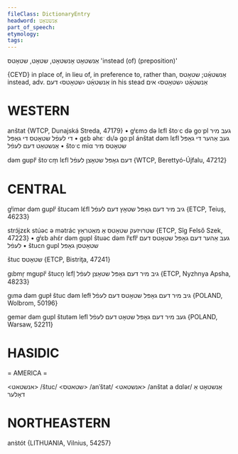 ```yaml
---
fileClass: DictionaryEntry
headword: אַנשטאָט
part_of_speech: 
etymology: 
tags: 
---
```

אַנשטאָט
אָנשטאָט, שטאָט, שטאָטס
'instead (of) (preposition)'

{CEYD}
in place of, in lieu of, in preference to, rather than, אַנשטאָ֜ט; שטאָטס
instead, adv. אַנשטאָ֜ט ‹שטאָטס› דעם
in his stead אַנשטאָ֜ט ‹שטאָטס› אים

WESTERN
========

anštat {WTCP, Dunajská Streda, 47179}
	•	gʲɛmɔ də lɛfl štoˑc də goˑpl געב מיר די לעפֿל שטאָטס די גאָפּל
	•	gɛb əhɛˑ dɩ/ə goːpl ánštat dəm lɛfl געב אַהער די גאָפּל אַנשטאַט דעם לעפֿל
	•	štoˑc miα שטאָטס מיר

dəm gʊplʲ štoˑcm̩ lɛfl דעם גאָפּל שטאָצן לעפֿל {WTCP, Berettyó-Újfalu, 47212}

CENTRAL
========

gʲimər dəm guplʲ štucəm lɛ́fl גיב מיר דעם גאָפּל שטאָץ דעם לעפֿל {ETCP, Teiuș, 46233}

strɔ́jzɛk stúəc ə mətrác שטרויזעק שטאָטס אַ מאַטראַץ {ETCP, Sîg Felső Szek, 47223}
	•	gʲɛb ahɛ́r dəm gʊpl štuəc dəm lʲɛflʲ געב אַהער דעם גאָפּל שטאָטס דעם לעפֿל
	•	štucn gupl שטאָטסן גאָפּל

štuc שטאָטס {ETCP, Bistriţa, 47241}

gɩbmr̩ mgʊplʲ štucn̩ lɛfl̩ גיב מיר דעם גאָפּל שטאָצן לעפֿל {ETCP, Nyzhnya Apsha, 48233}

gɩmə dəm gupɫ štuc dəm lefɫ גיב מיר דעם גאָפּל שטאָטס דעם לעפֿל {POLAND, Wolbrom, 50196}

gemər dəm gupl štutəm lefl געב מיר דעם גאָפּל שטאָט דעם לעפֿל {POLAND, Warsaw, 52211}

HASIDIC
=======
= AMERICA = 

<אנשטאט>
/štuc/ <שטאטס>
/anˈštat/ <אנשטאט>
/anštat a dɑlər/ אַנשטאָט אַ דאָלער

NORTHEASTERN
==============

ans̀tót {LITHUANIA, Vilnius, 54257}